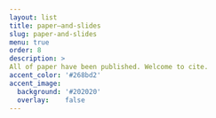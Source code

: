 ```yaml
---
layout: list
title: paper—and-slides
slug: paper-and-slides
menu: true
order: 8
description: >
All of paper have been published. Welcome to cite. 
accent_color: '#268bd2'
accent_image:
  background: '#202020'
  overlay:    false
---
```

